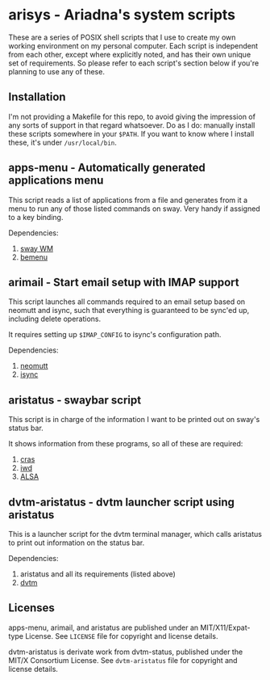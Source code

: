 # arisys - Ariadna's system scripts

These are a series of POSIX shell scripts that I use to create my own working 
environment on my personal computer. Each script is independent from each 
other, except where explicitly noted, and has their own unique set of 
requirements. So please refer to each script's section below if you're planning 
to use any of these.

## Installation

I'm not providing a Makefile for this repo, to avoid giving the impression of
any sorts of support in that regard whatsoever. Do as I do: manually install 
these scripts somewhere in your ``$PATH``. If you want to know where I install
these, it's under ``/usr/local/bin``.

## apps-menu - Automatically generated applications menu

This script reads a list of applications from a file and generates from it a 
menu to run any of those listed commands on sway. Very handy if assigned to a 
key binding.

Dependencies:
1. [sway WM](https://swaywm.org/)
2. [bemenu](https://github.com/Cloudef/bemenu)

## arimail - Start email setup with IMAP support

This script launches all commands required to an email setup based on neomutt
and isync, such that everything is guaranteed to be sync'ed up, including
delete operations.

It requires setting up ``$IMAP_CONFIG`` to isync's configuration path.

Dependencies:
1. [neomutt](https://neomutt.org)
2. [isync](https://isync.sourceforge.io/)

## aristatus - swaybar script

This script is in charge of the information I want to be printed out on sway's
status bar.

It shows information from these programs, so all of these are required:
1. [cras](https://sr.ht/~arivigo/cras)
2. [iwd](https://iwd.wiki.kernel.org/)
3. [ALSA](https://www.alsa-project.org)

## dvtm-aristatus - dvtm launcher script using aristatus

This is a launcher script for the dvtm terminal manager, which calls aristatus
to print out information on the status bar.

Dependencies:
1. aristatus and all its requirements (listed above)
2. [dvtm](https://www.brain-dump.org/projects/dvtm/)

## Licenses

apps-menu, arimail, and aristatus are published under an MIT/X11/Expat-type
License. See ``LICENSE`` file for copyright and license details.

dvtm-aristatus is derivate work from dvtm-status, published under the MIT/X
Consortium License. See ``dvtm-aristatus`` file for copyright and license 
details.
